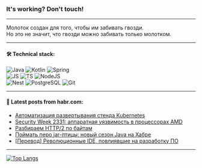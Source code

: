 ### It's working? Don't touch!

---
Молоток создан для того, чтобы им забивать гвозди. <br>
Но это не значит, что гвозди можно забивать только молотком.

---

#### 🛠️ Technical stack:

![Java](https://img.shields.io/badge/Java-informational?logo=Oracle&style=flat&logoColor=white&color=FF4500)
![Kotlin](https://img.shields.io/badge/Kotlin-informational?logo=Kotlin&style=flat&logoColor=white&color=774D97)
![Spring](https://img.shields.io/badge/SpringBoot-informational?logo=SpringBoot&style=flat&logoColor=white&color=6DB33F) <br>
![JS](https://img.shields.io/badge/JS-informational?logo=javaScript&style=flat&logoColor=black&color=F7Df1E)
![TS](https://img.shields.io/badge/TypeScript-informational?logo=typeScript&style=flat&logoColor=black&color=0667A8)
![NodeJS](https://img.shields.io/badge/NodeJS-informational?logo=node.js&style=flat&logoColor=white&color=70A760) <br>
![Nest](https://img.shields.io/badge/NestJS-informational?logo=NestJS&style=flat&logoColor=white&color=E0234E)
![PostgreSQL](https://img.shields.io/badge/PostgreSQL-informational?logo=PostgreSQL&style=flat&logoColor=white&color=DAA520)
![Git](https://img.shields.io/badge/Git-informational?logo=git&style=flat&logoColor=white&color=778899)

___

#### 💬 Latest posts from habr.com:

<!-- BLOG-POST-LIST:START -->
- [Автоматизация развертывания стенда Kubernetes](https://habr.com/ru/articles/751582/?utm_source=habrahabr&utm_medium=rss&utm_campaign=751582)
- [Security Week 2331: аппаратная уязвимость в процессорах AMD](https://habr.com/ru/companies/kaspersky/articles/751564/?utm_source=habrahabr&utm_medium=rss&utm_campaign=751564)
- [Разбираем HTTP/2 по байтам](https://habr.com/ru/companies/timeweb/articles/751338/?utm_source=habrahabr&utm_medium=rss&utm_campaign=751338)
- [Поймать перо jar-птицы: новый сезон Java на Хабре](https://habr.com/ru/specials/751308/?utm_source=habrahabr&utm_medium=rss&utm_campaign=751308)
- [[Перевод] Революционные IDE, повлиявшие на разработку ПО](https://habr.com/ru/companies/ruvds/articles/751516/?utm_source=habrahabr&utm_medium=rss&utm_campaign=751516)
<!-- BLOG-POST-LIST:END -->

---
[![Top Langs](https://github-readme-stats-git-master-advtsetting-gmailcom.vercel.app/api/top-langs/?username=zloylis&langs_count=10&hide_title=false&title_color=e6edf3&size_weight=0.5&count_weight=0.5&layout=compact&hide_border=true&theme=dracula)](https://github.com/zloylis)

<!-- ![GitHub stats](https://github-readme-stats-git-master-advtsetting-gmailcom.vercel.app/api?username=zloylis&show_icons=true&hide_border=true&theme=dracula&hide_title=true&include_all_commits=true&count_private=true&hide=contribs&hide_rank=true) -->
